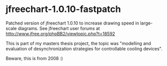 # jfreechart-1.0.10-fastpatch

Patched version of jfreechart 1.0.10 to increase drawing speed in large-scale diagrams. See jfreechart user forums at http://www.jfree.org/phpBB2/viewtopic.php?t=18592

This is part of my masters thesis project, the topic was "modelling and evaluation of desynchronization strategies for controllable cooling devices".

Beware, this is from 2008 :)